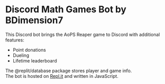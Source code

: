# Discord Math Games Bot by BDimension7

This Discord bot brings the AoPS Reaper game to Discord with additional features:

- Point donations
- Dueling
- Lifetime leaderboard

The @replit/database package stores player and game info.<br>
The bot is hosted on [Repl.it](replit.com) and written in JavaScript.
